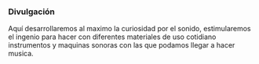 ### Divulgación


Aquí desarrollaremos al maximo  la curiosidad por el sonido, estimularemos el ingenio para hacer con diferentes materiales de uso cotidiano instrumentos y maquinas sonoras con las que podamos llegar a hacer musica.









